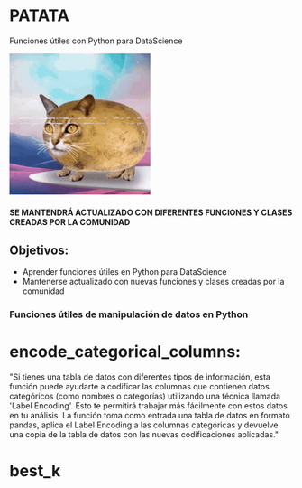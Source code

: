 # PATATA
Funciones útiles con Python para DataScience

<img src="potato-cat.gif" width="250" height="250"/>

#### SE MANTENDRÁ ACTUALIZADO CON DIFERENTES FUNCIONES Y CLASES CREADAS POR LA COMUNIDAD

## Objetivos:
- Aprender funciones útiles en Python para DataScience
- Mantenerse actualizado con nuevas funciones y clases creadas por la comunidad

### Funciones útiles de manipulación de datos en Python

# encode_categorical_columns:

"Si tienes una tabla de datos con diferentes tipos de información, esta función puede ayudarte a codificar las columnas que contienen datos categóricos (como nombres o categorías) utilizando una técnica llamada 'Label Encoding'. Esto te permitirá trabajar más fácilmente con estos datos en tu análisis. La función toma como entrada una tabla de datos en formato pandas, aplica el Label Encoding a las columnas categóricas y devuelve una copia de la tabla de datos con las nuevas codificaciones aplicadas."

# best_k
